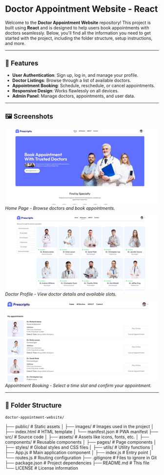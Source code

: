 # Doctor Appointment Website - React

Welcome to the **Doctor Appointment Website** repository! This project is built using **React** and is designed to help users book appointments with doctors seamlessly. Below, you'll find all the information you need to get started with the project, including the folder structure, setup instructions, and more.

---

## 🚀 **Features**
- **User Authentication**: Sign up, log in, and manage your profile.
- **Doctor Listings**: Browse through a list of available doctors.
- **Appointment Booking**: Schedule, reschedule, or cancel appointments.
- **Responsive Design**: Works flawlessly on all devices.
- **Admin Panel**: Manage doctors, appointments, and user data.

---

## 🖼️ **Screenshots**

![Home Page](https://github.com/medhatjachour/doctorApp/blob/main/samples/1.png?raw=true)
*Home Page - Browse doctors and book appointments.*

![Doctor Profile](https://github.com/medhatjachour/doctorApp/blob/main/samples/2.png?raw=true)
*Doctor Profile - View doctor details and available slots.*

![Appointment Booking](https://github.com/medhatjachour/doctorApp/blob/main/samples/3.png?raw=true)
*Appointment Booking - Select a time slot and confirm your appointment.*

---

## 📂 **Folder Structure**
    doctor-appointment-website/
├── public/                  # Static assets
│   ├── images/              # Images used in the project
│   ├── index.html           # HTML template
│   └── manifest.json        # PWA manifest
├── src/                     # Source code
│   ├── assets/              # Assets like icons, fonts, etc.
│   ├── components/          # Reusable components
│   ├── pages/               # Page components
│   ├── styles/              # Global styles and CSS files
│   ├── utils/               # Utility functions
│   ├── App.js               # Main application component
│   ├── index.js             # Entry point
│   └── routes.js            # Routing configuration
├── .gitignore               # Files to ignore in Git
├── package.json             # Project dependencies
├── README.md                # This file
└── LICENSE                  # License information